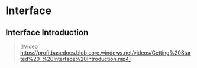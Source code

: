 
# Interface

## Interface Introduction

> [!Video https://profitbasedocs.blob.core.windows.net/videos/Getting%20Started%20-%20Interface%20Introduction.mp4]